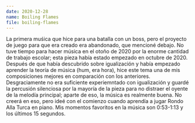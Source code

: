 ```yaml
---
date: 2020-12-28
name: Boiling Flames
file: boiling-flames
---
```


La primera muśica que hice para una batalla con un boss, pero el proyecto de juego para que era creado era abandonado, que mencioné debajo. No tuve tiempo para hacer música en el otoño de 2020 por la enorme cantidad de trabajo escolar; esta pieza había estado empezado en octubre de 2020. Después de que había descubrido sobre igualización y había empezado aprender la teoría de música (hum, era hora), hice este tema una de mis composiciones mejores en comparación con los anteriores. Desgraciamente no era suficiente experiemntado con igualización y guardé la percusión silenciosa por la mayoría de la pieza para no distraer el oyente de la melodía principal; aparte de eso, la música es realmente buena. No creerá en eso, pero ideé con el comienzo cuando aprendía a jugar Rondo Alla Turca en piano. Mis momentos favoritos en la música son 0:53-1:13 y los últimos 15 segundos.